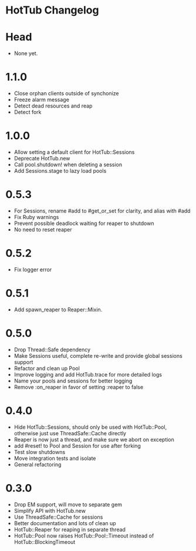 HotTub Changelog
=====================

Head
=======
- None yet.

1.1.0
=======
- Close orphan clients outside of synchonize
- Freeze alarm message
- Detect dead resources and reap
- Detect fork

1.0.0
=======
- Allow setting a default client for HotTub::Sessions
- Deprecate HotTub.new
- Call pool.shutdown! when deleting a session
- Add Sessions.stage to lazy load pools

0.5.3
=======
- For Sessions, rename #add to #get_or_set for clarity, and alias with #add
- Fix Ruby warnings
- Prevent possible deadlock waiting for reaper to shutdown
- No need to reset reaper

0.5.2
=======
- Fix logger error

0.5.1
=======
- Add spawn_reaper to Reaper::Mixin.

0.5.0
=======
- Drop Thread::Safe dependency
- Make Sessions useful, complete re-write and provide global sessions support
- Refactor and clean up Pool
- Improve logging and add HotTub.trace for more detailed logs
- Name your pools and sessions for better logging
- Remove :on_reaper in favor of setting :reaper to false

0.4.0
=======
- Hide HotTub::Sessions, should only be used with HotTub::Pool, otherwise just use ThreadSafe::Cache directly
- Reaper is now just a thread, and make sure we abort on exception
- add #reset! to Pool and Session for use after forking
- Test slow shutdowns
- Move integration tests and isolate
- General refactoring

0.3.0
=======
- Drop EM support, will move to separate gem
- Simplify API with HotTub.new
- Use ThreadSafe::Cache for sessions
- Better documentation and lots of clean up
- HotTub::Reaper for reaping in separate thread
- HotTub::Pool now raises HotTub::Pool::Timeout instead of HotTub::BlockingTimeout
